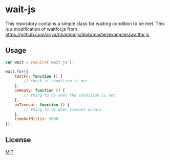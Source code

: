 # wait-js

This repository contains a simple class for waiting condition to be met. This is a modification of waitfor.js from https://github.com/ariya/phantomjs/blob/master/examples/waitfor.js

## Usage

```javascript
var wait = require('wait-js');

wait.for({
    testFn: function () {
        // check if condition is met
    },
    onReady: function () {
        // thing to do when the condition is met
    },
    onTimeout: function () {
        // thing to do when timeout occurs
    },
    timeOutMillis: 3000
});
```

## License

[MIT](http://opensource.org/licenses/MIT)